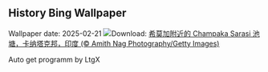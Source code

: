## History Bing Wallpaper
Wallpaper date: 2025-02-21
![](https://www.bing.com/th?id=OHR.ChampakaSarasi_ZH-CN0254940579_UHD.jpg&w=1000)Download: [希莫加附近的 Champaka Sarasi 池塘，卡纳塔克邦，印度 (© Amith Nag Photography/Getty Images)](https://www.bing.com/th?id=OHR.ChampakaSarasi_ZH-CN0254940579_UHD.jpg)

Auto get programm by LtgX
